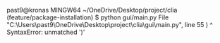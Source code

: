 past9@kronas MINGW64 ~/OneDrive/Desktop/project/clia (feature/package-installation)
$ python gui/main.py
  File "C:\Users\past9\OneDrive\Desktop\project\clia\gui\main.py", line 55
    )
    ^
SyntaxError: unmatched ')'